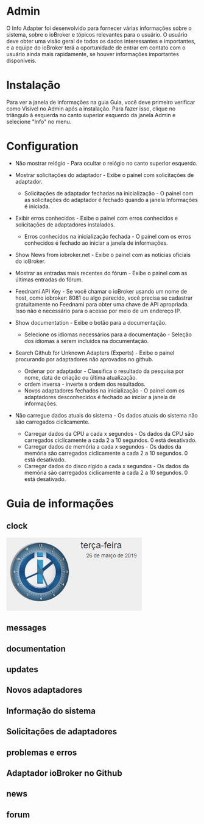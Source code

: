 # Admin

O Info Adapter foi desenvolvido para fornecer várias informações sobre o sistema, sobre o ioBroker e tópicos relevantes para o usuário. O usuário deve obter uma visão geral de todos os dados interessantes e importantes, e a equipe do ioBroker terá a oportunidade de entrar em contato com o usuário ainda mais rapidamente, se houver informações importantes disponíveis.

# Instalação

Para ver a janela de informações na guia Guia, você deve primeiro verificar como Visível no Admin após a instalação. Para fazer isso, clique no triângulo à esquerda no canto superior esquerdo da janela Admin e selecione "Info" no menu.

# Configuration

* Não mostrar relógio - Para ocultar o relógio no canto superior esquerdo.
* Mostrar solicitações do adaptador - Exibe o painel com solicitações de adaptador.
    * Solicitações de adaptador fechadas na inicialização - O painel com as solicitações do adaptador é fechado quando a janela Informações é iniciada.
* Exibir erros conhecidos - Exibe o painel com erros conhecidos e solicitações de adaptadores instalados.
    * Erros conhecidos na inicialização fechada - O painel com os erros conhecidos é fechado ao iniciar a janela de informações.

* Show News from iobroker.net - Exibe o painel com as notícias oficiais do ioBroker.
* Mostrar as entradas mais recentes do fórum - Exibe o painel com as últimas entradas do fórum.
* Feednami API Key - Se você chamar o ioBroker usando um nome de host, como iobroker: 8081 ou algo parecido, você precisa se cadastrar gratuitamente no Feednami para obter uma chave de API apropriada. Isso não é necessário para o acesso por meio de um endereço IP.

* Show documentation - Exibe o botão para a documentação.
    * Selecione os idiomas necessários para a documentação - Seleção dos idiomas a serem incluídos na documentação.

* Search Github for Unknown Adapters (Experts) - Exibe o painel procurando por adaptadores não aprovados no github.
    * Ordenar por adaptador - Classifica o resultado da pesquisa por nome, data de criação ou última atualização.
    * ordem inversa - inverte a ordem dos resultados.
    * Novos adaptadores fechados na inicialização - O painel com os adaptadores desconhecidos é fechado ao iniciar a janela de informações.

* Não carregue dados atuais do sistema - Os dados atuais do sistema não são carregados ciclicamente.
    * Carregar dados da CPU a cada x segundos - Os dados da CPU são carregados ciclicamente a cada 2 a 10 segundos. 0 está desativado.
    * Carregar dados de memória a cada x segundos - Os dados da memória são carregados ciclicamente a cada 2 a 10 segundos. 0 está desativado.
    * Carregar dados do disco rígido a cada x segundos - Os dados da memória são carregados ciclicamente a cada 2 a 10 segundos. 0 está desativado.

# Guia de informações

## clock

![clock](img/clock.png)

## messages

## documentation

## updates

## Novos adaptadores

## Informação do sistema

## Solicitações de adaptadores

## problemas e erros

## Adaptador ioBroker no Github

## news

## forum